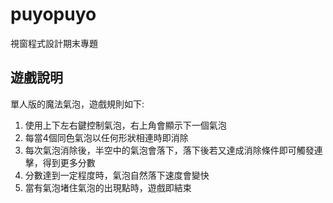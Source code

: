 # puyopuyo
視窗程式設計期末專題
## 遊戲說明
單人版的魔法氣泡，遊戲規則如下:
1. 使用上下左右鍵控制氣泡，右上角會顯示下一個氣泡
2. 每當4個同色氣泡以任何形狀相連時即消除
3. 每次氣泡消除後，半空中的氣泡會落下，落下後若又達成消除條件即可觸發連擊，得到更多分數
4. 分數達到一定程度時，氣泡自然落下速度會變快
5. 當有氣泡堵住氣泡的出現點時，遊戲即結束
